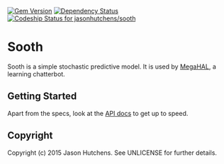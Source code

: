 [![Gem Version](https://badge.fury.io/rb/sooth.svg)](http://badge.fury.io/rb/sooth)
[![Dependency Status](https://gemnasium.com/jasonhutchens/sooth.png)](https://gemnasium.com/jasonhutchens/sooth)
[![Codeship Status for jasonhutchens/sooth](https://codeship.com/projects/24d68130-e5b3-0132-369b-0addec64e5bc/status?branch=master)](https://codeship.com/projects/82075)

Sooth
=====

Sooth is a simple stochastic predictive model. It is used by
[MegaHAL](https://github.com/jasonhutchens/megahal), a learning chatterbot.

Getting Started
---------------

Apart from the specs, look at the [API docs](http://www.rubydoc.info/gems/sooth/) to get up to speed.

Copyright
---------

Copyright (c) 2015 Jason Hutchens. See UNLICENSE for further details.
